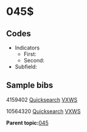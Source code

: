 # 045$

## Codes

-   Indicators
    -   First:
    -   Second:
-   Subfield:

## Sample bibs

4159402 [Quicksearch](https://search.library.yale.edu/catalog/4159402) [VXWS](http://prodorbis.library.yale.edu:7014/vxws/GetHoldingsService?bibId=4159402)

10564320 [Quicksearch](https://search.library.yale.edu/catalog/10564320) [VXWS](http://prodorbis.library.yale.edu:7014/vxws/GetHoldingsService?bibId=10564320)

**Parent topic:**[045](../../tags/045/045.md)

